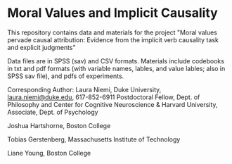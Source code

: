 # Moral Values and Implicit Causality
This repository contains data and materials for the project "Moral values pervade causal attribution: Evidence from the implicit verb causality task and explicit judgments"

Data files are in SPSS (sav) and CSV formats.
Materials include codebooks in txt and pdf formats (with variable names, lables, and value lables; also in SPSS sav file), and pdfs of experiments.

Corresponding Author: Laura Niemi, Duke University, laura.niemi@duke.edu, 617-852-6911
Postdoctoral Fellow, Dept. of Philosophy and Center for Cognitive Neuroscience &
Harvard University, Associate, Dept. of Psychology

Joshua Hartshorne, Boston College

Tobias Gerstenberg, Massachusetts Institute of Technology

Liane Young, Boston College

